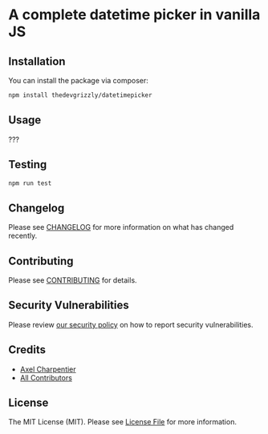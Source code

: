 # A complete datetime picker in vanilla JS

## Installation

You can install the package via composer:

```bash
npm install thedevgrizzly/datetimepicker
```

## Usage

???

## Testing

```bash
npm run test
```

## Changelog

Please see [CHANGELOG](CHANGELOG.md) for more information on what has changed recently.

## Contributing

Please see [CONTRIBUTING](.github/CONTRIBUTING.md) for details.

## Security Vulnerabilities

Please review [our security policy](../../security/policy) on how to report security vulnerabilities.

## Credits

- [Axel Charpentier](https://github.com/thedevgrizzly)
- [All Contributors](../../contributors)

## License

The MIT License (MIT). Please see [License File](LICENSE.md) for more information.
